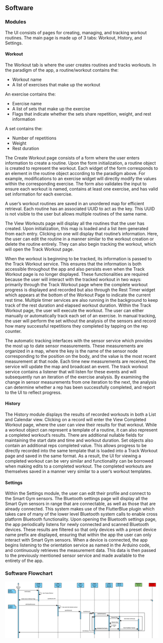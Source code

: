 ## Software

### Modules

The UI consists of pages for creating, managing, and tracking workout routines. The main page is made up of 3 tabs: Workout, History, and Settings.

#### Workout

The Workout tab is where the user creates routines and tracks workouts. In the paradigm of the app, a routine/workout contains the:

- Workout name
- A list of exercises that make up the workout

An exercise contains the:
- Exercise name
- A list of sets that make up the exercise
- Flags that indicate whether the sets share repetition, weight, and rest information

A set contains the: 
- Number of repetitions
- Weight 
- Rest duration

The Create Workout page consists of a form where the user enters information to create a routine. Upon the form initialization, a routine object is created to represent the workout. Each widget of the form corresponds to an element in the routine object according to the paradigm above. For example, modifications to an exercise widget will directly modify the values within the corresponding exercise. The form also validates the input to ensure each workout is named, contains at least one exercise, and has valid set information for each exercise. 

A user’s workout routines are saved in an unordered map for efficient retrieval. Each routine has an associated UUID to act as the key. This UUID is not visible to the user but allows multiple routines of the same name. 

The View Workouts page will display all the routines that the user has created. Upon initialization, this map is loaded and a list item generated from each entry. Clicking on one will display that routine’s information. Here, the user can edit the routine in a manner similar to the workout creation or delete the routine entirely. They can also begin tracking the workout, which will open the Track Workout page. 

When the workout is beginning to be tracked, its information is passed to the Track Workout service. This ensures that the information is both accessible throughout the app and also persists even when the Track Workout page is no longer displayed. These functionalities are required because the user will interact with the tracked workout in two ways: primarily through the Track Workout page where the complete workout progress is displayed and recorded but also through the Rest Timer widget which appears at the bottom of the Workout Page to indicate the current rest time. Multiple timer services are also running in the background to keep track of the rest duration and elapsed workout duration. 
Within the Track Workout page, the user will execute the workout. The user can either manually or automatically track each set of an exercise. In manual tracking, the user will perform the set without the analysis of the sensors and record how many successful repetitions they completed by tapping on the rep counter. 

The automatic tracking interfaces with the sensor service which provides the most up to date sensor measurements. These measurements are organized in a map, where the key is the name of the sensor node corresponding to the position on the body, and the value is the most recent measurement at that node. Each time new measurements are received, the service will update the map and broadcast an event. The track workout service contains a listener that will listen for these events and will subsequently run an iteration of the exercise analysis. By examining the change in sensor measurements from one iteration to the next, the analysis can determine whether a rep has been successfully completed, and report to the UI to reflect progress.

#### History

The History module displays the results of recorded workouts in both a List and Calendar view. Clicking on a record will enter the View Completed Workout page, where the user can view their results for that workout. While a workout object can represent a template of a routine, it can also represent a completed workout’s results. There are additional nullable fields for maintaining the start date and time and workout duration. Set objects also contain an additional reps completed value. This allows progress to be directly recorded into the same template that is loaded into a Track Workout page and saved in the same format. As a result, the UI for viewing a completed workout can be very similar and functionality can be borrowed when making edits to a completed workout. The completed workouts are themselves saved in a manner very similar to a user’s workout templates. 

#### Settings

Within the Settings module, the user can edit their profile and connect to the Smart Gym sensors. The Bluetooth settings page will display all the Smart Gym sensors in range that are connectable, as well as those that are already connected. This system makes use of the FlutterBlue plugin which takes care of many of the lower level Bluetooth system calls to enable cross platform Bluetooth functionality. Upon opening the Bluetooth settings page, the app periodically listens for newly connected and scanned Bluetooth devices. These results are filtered so that only devices with a preset device name prefix are displayed, ensuring that within the app the user can only interact with Smart Gym sensors. When a device is connected, the app begins listening to the orientation service as named in the Arduino code, and continuously retrieves the measurement data. This data is then passed to the previously mentioned sensor service and made available to the entirety of the app. 

### Software Flowchart

![Flowchart](images/software_flowchart.png)

